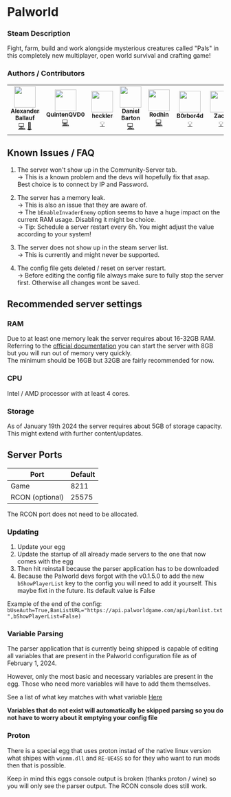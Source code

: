 # Palworld

### Steam Description
Fight, farm, build and work alongside mysterious creatures called "Pals" in this completely new multiplayer, open world survival and crafting game!

### Authors / Contributors
<table>
    <tr>
        <td align="center">
            <a href="https://github.com/Ballaual">
                <img src="https://avatars.githubusercontent.com/u/38478976" width="50px;" alt=""/><br /><sub><b>Alexander Ballauf</b></sub>
            </a>
            <br />
            <a href="https://github.com/parkervcp/eggs/issues/2669#issuecomment-1900216079" title="Codes">💻</a>
            <a href="https://github.com/parkervcp/eggs/commits?author=Ballaual" title="Maintains">🔨</a>
        </td>
        <td align="center">
            <a href="https://github.com/QuintenQVD0">
                <img src="https://avatars.githubusercontent.com/u/67589015" width="50px;" alt=""/><br /><sub><b>QuintenQVD0</b></sub>
            </a>
            <br />
            <a href="https://github.com/parkervcp/eggs/issues/2669#issuecomment-1899999796" title="Codes">💻</a>
        <td align="center">
            <a href="https://github.com/hackles">
                <img src="https://avatars.githubusercontent.com/u/30584261" width="50px;" alt=""/><br /><sub><b>heckler</b></sub>
            </a>
            <br />
            <a href="https://github.com/parkervcp/eggs/issues/2669#issuecomment-1900043987" title="Contributor">💡</a>
        </td>
        </td>
        <td align="center">
            <a href="https://github.com/danny6167">
                <img src="https://avatars.githubusercontent.com/u/388231" width="50px;" alt=""/><br /><sub><b>Daniel Barton</b></sub>
            </a>
            <br />
            <a href="https://github.com/parkervcp/eggs/issues/2669#issuecomment-1900100992" title="Codes">💻</a>
        </td>  
        <td align="center">
            <a href="https://github.com/Rodhin">
                <img src="https://avatars.githubusercontent.com/u/13395074" width="50px;" alt=""/><br /><sub><b>Rodhin</b></sub>
            </a>
            <br />
            <a href="https://github.com/parkervcp/eggs/issues/2669#issuecomment-1900153550" title="Codes">💻</a>
        </td> 
        <td align="center">
            <a href="https://github.com/B0rbor4d">
                <img src="https://avatars.githubusercontent.com/u/33213807" width="50px;" alt=""/><br /><sub><b>B0rbor4d</b></sub>
            </a>
            <br />
            <a href="https://github.com/parkervcp/eggs/issues/2669#issuecomment-1900213758" title="Contributor">💡</a>
        </td>
        <td align="center">
            <a href="https://github.com/Simsz">
                <img src="https://avatars.githubusercontent.com/u/12779829" width="50px;" alt=""/><br /><sub><b>Zach</b></sub>
            </a>
            <br />
            <a href="https://github.com/parkervcp/eggs/issues/2669#issuecomment-1899954711" title="Contributor">💡</a>
        </td>         
    </tr>
</table>

## Known Issues / FAQ

1) The server won't show up in the Community-Server tab.<br>
-> This is a known problem and the devs will hopefully fix that asap. Best choice is to connect by IP and Password.

2) The server has a memory leak.<br>
-> This is also an issue that they are aware of.<br>
-> The `bEnableInvaderEnemy` option seems to have a huge impact on the current RAM usage. Disabling it might be choice.<br>
-> Tip: Schedule a server restart every 6h. You might adjust the value according to your system!<br>

3) The server does not show up in the steam server list.<br>
-> This is currently and might never be supported.

4) The config file gets deleted / reset on server restart.<br>
-> Before editing the config file always make sure to fully stop the server first. Otherwise all changes wont be saved.

## Recommended server settings

### RAM

Due to at least one memory leak the server requires about 16-32GB RAM.<br>
Referring to the [official documentation](https://tech.palworldgame.com/dedicated-server-guide) you can start the server with 8GB but you will run out of memory very quickly.<br>
The minimum should be 16GB but 32GB are fairly recommended for now.<br>

### CPU

Intel / AMD processor with at least 4 cores.

### Storage

As of January 19th 2024 the server requires about 5GB of storage capacity. This might extend with further content/updates.

## Server Ports

| Port            | Default |
| --------------- | ------- |
| Game            | 8211    |
| RCON (optional) | 25575   |

The RCON port does not need to be allocated.

### Updating

1. Update your egg
2. Update the startup of all already made servers to the one that now comes with the egg
3. Then hit reinstall because the parser application has to be downloaded
4. Because the Palworld devs forgot with the v0.1.5.0 to add the new `bShowPlayerList` key to the config you will need to add it yourself. This maybe fixt in the future. Its default value is False

Example of the end of the config: `bUseAuth=True,BanListURL="https://api.palworldgame.com/api/banlist.txt",bShowPlayerList=False)`

### Variable Parsing

The parser application that is currently being shipped is capable of editing all variables that are present in the Palworld configuration file as of February 1, 2024.

However, only the most basic and necessary variables are present in the egg.
Those who need more variables will have to add them themselves.

See a list of what key matches with what variable [Here](https://github.com/QuintenQVD0/Palword-server-config-parser?tab=readme-ov-file#key-with-variables)

**Variables that do not exist will automatically be skipped parsing so you do not have to worry about it emptying your config file**

### Proton

There is a special egg that uses proton instad of the native linux version what shipes with `winmm.dll` and `RE-UE4SS` so for they who want to run mods then that is possible.

Keep in mind this eggs console output is broken (thanks proton / wine) so you will only see the parser output. The RCON console does still work.